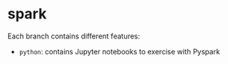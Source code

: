 # spark
Each branch contains different features:
- `python`: contains Jupyter notebooks to exercise with Pyspark

